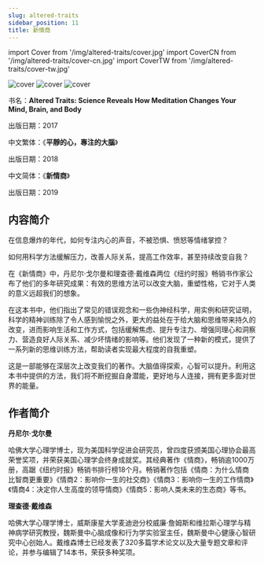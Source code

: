 ```yaml
---
slug: altered-traits
sidebar_position: 11
title: 新情商
---
```


import Cover from '/img/altered-traits/cover.jpg'
import CoverCN from '/img/altered-traits/cover-cn.jpg'
import CoverTW from '/img/altered-traits/cover-tw.jpg'

<img src={Cover} alt="cover" style={{width:220}} />
<img src={CoverTW} alt="cover" style={{width:220}} />
<img src={CoverCN} alt="cover" style={{width:220}} />

书名：**Altered Traits: Science Reveals How Meditation Changes Your Mind, Brain, and Body**

出版日期：2017

中文繁体：《**平靜的心，專注的大腦**》

出版日期：2018

中文简体：《**新情商**》

出版日期：2019

## 内容简介

在信息爆炸的年代，如何专注内心的声音，不被恐惧、愤怒等情绪掌控？

如何用科学方法缓解压力，改善人际关系，提高工作效率，甚至持续改变自我？

在《新情商》中，丹尼尔·戈尔曼和理查德·戴维森两位《纽约时报》畅销书作家公布了他们的多年研究成果：有效的思维方法可以改变大脑，重塑性格，它对于人类的意义远超我们的想象。

在这本书中，他们指出了常见的错误观念和一些伪神经科学，用实例和研究证明，科学的精神训练除了令人感到愉悦之外，更大的益处在于给大脑和思维带来持久的改变，进而影响生活和工作方式，包括缓解焦虑、提升专注力、增强同理心和洞察力、营造良好人际关系、减少坏情绪的影响等。他们发现了一种新的模式，提供了一系列新的思维训练方法，帮助读者实现最大程度的自我重塑。

这是一部能够在深层次上改变我们的著作。大脑值得探索，心智可以提升。利用这本书中提供的方法，我们将不断挖掘自身潜能，更好地与人连接，拥有更多面对世界的能量。

## 作者简介

**丹尼尔·戈尔曼**

哈佛大学心理学博士，现为美国科学促进会研究员，曾四度获颁美国心理协会最高荣誉奖项，并荣获美国心理学会终身成就奖。其经典著作《情商》，畅销逾1000万册，高踞《纽约时报》畅销书排行榜18个月。畅销著作包括《情商：为什么情商比智商更重要》《情商2：影响你一生的社交商》《情商3：影响你一生的工作情商》《情商4：决定你人生高度的领导情商》《情商5：影响人类未来的生态商》等书。

**理查德·戴维森**

哈佛大学心理学博士，威斯康星大学麦迪逊分校威廉·詹姆斯和维拉斯心理学与精神病学研究教授，魏斯曼中心脑成像和行为学实验室主任，魏斯曼中心健康心智研究中心创始人。戴维森博士已经发表了320多篇学术论文以及大量专题文章和评论，并参与编辑了14本书，荣获多种奖项。




